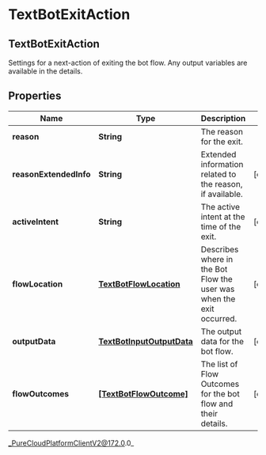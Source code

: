 # TextBotExitAction

## TextBotExitAction
Settings for a next-action of exiting the bot flow. Any output variables are available in the details.

## Properties

|Name | Type | Description | Notes|
|------------ | ------------- | ------------- | -------------|
| **reason** | **String** | The reason for the exit. | |
| **reasonExtendedInfo** | **String** | Extended information related to the reason, if available. | [optional] |
| **activeIntent** | **String** | The active intent at the time of the exit. | [optional] |
| **flowLocation** | [**TextBotFlowLocation**](TextBotFlowLocation) | Describes where in the Bot Flow the user was when the exit occurred. | [optional] |
| **outputData** | [**TextBotInputOutputData**](TextBotInputOutputData) | The output data for the bot flow. | [optional] |
| **flowOutcomes** | [**[TextBotFlowOutcome]**]([TextBotFlowOutcome]) | The list of Flow Outcomes for the bot flow and their details. | [optional] |



_PureCloudPlatformClientV2@172.0.0_
